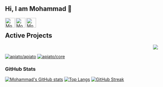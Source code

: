 ## Hi, I am Mohammad 👋



<a href="https://www.linkedin.com/in/mohammadalavi">
  <img align="left" alt="Mohammads's LinkedIn" width="32px" src="https://cdn1.iconfinder.com/data/icons/logotypes/32/linkedin-512.png" />
</a>
<a href="https://twitter.com/Mohammad_Alavi_">
  <img align="left" alt="Mohammads's Twitter" width="32px" src="https://cdn2.iconfinder.com/data/icons/metro-uinvert-dock/256/Twitter_NEW.png" />
</a>
<a href="mailto:mohammad.alavi1990@gmail.com">
  <img align="left" alt="Mohammads's Email" width="32px" src="https://upload.wikimedia.org/wikipedia/commons/4/4e/Gmail_Icon.png" />
</a>
<br/>

## Active Projects

<a href="https://github.com/anuraghazra/github-readme-stats">
  <img align="right" src="https://github-readme-stats.vercel.app/api?username=Mohammad-Alavi"/>
</a>
<br/>

[![apiato/apiato](https://github-readme-stats.vercel.app/api/pin/?username=apiato&repo=Apiato&theme=dracula)](https://github.com/apiato/apiato)
[![apiato/core](https://github-readme-stats.vercel.app/api/pin/?username=apiato&repo=Core&theme=dracula)](https://github.com/apiato/core)

### GitHub Stats

[![Mohammad's GitHub stats](https://github-readme-stats.vercel.app/api?username=Mohammad-Alavi&show_icons=true&theme=dracula&hide_title=true&count_private=true)](https://github.com/anuraghazra/github-readme-stats)
[![Top Langs](https://github-readme-stats.vercel.app/api/top-langs/?username=Mohammad-Alavi&layout=compact&theme=dracula&langs_count=6)](https://github.com/anuraghazra/github-readme-stats)
[![GitHub Streak](https://github-readme-streak-stats.herokuapp.com/?user=Mohammad-Alavi&layout=compact&theme=dracula)](https://git.io/streak-stats)
